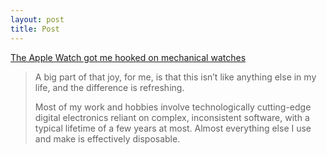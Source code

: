 ```yaml
---
layout: post
title: Post
---
```


[The Apple Watch got me hooked on mechanical watches](https://marco.org/2016/02/05/watch)

> A big part of that joy, for me, is that this isn’t like anything else in my life, and the difference is refreshing.
>
> Most of my work and hobbies involve technologically cutting-edge digital electronics reliant on complex, inconsistent software, with a typical lifetime of a few years at most. Almost everything else I use and make is effectively disposable.
